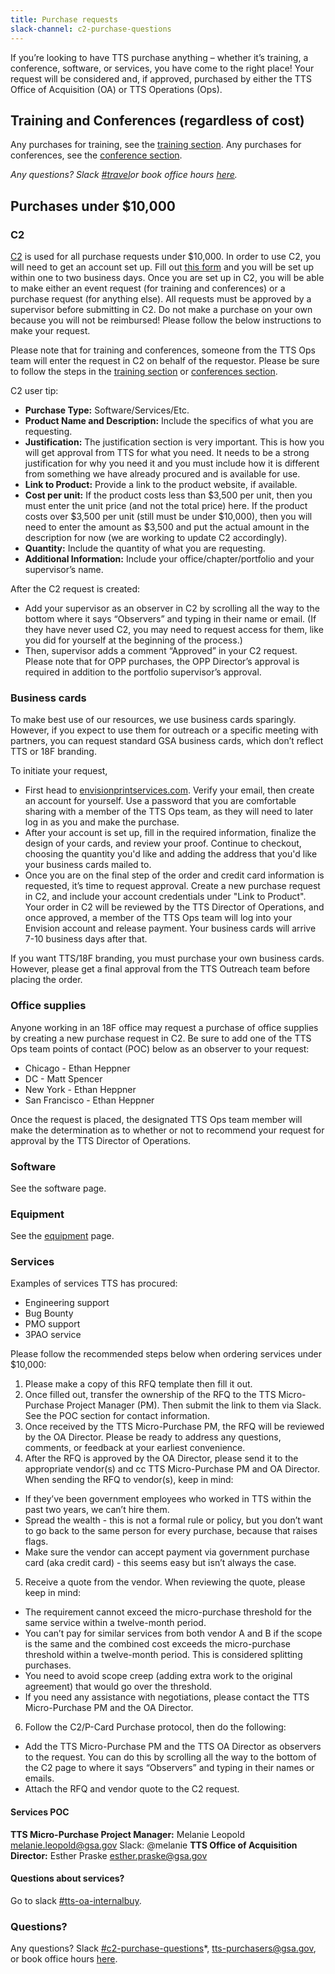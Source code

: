 ```yaml
---
title: Purchase requests
slack-channel: c2-purchase-questions
---
```


If you’re looking to have TTS purchase anything – whether it’s training, a conference, software, or services, you have come to the right place! Your request will be considered and, if approved, purchased by either the TTS Office of Acquisition (OA) or TTS Operations (Ops).

## Training and Conferences (regardless of cost)

Any purchases for training, see the [training section](https://handbook.18f.gov/attending-conferences/#im-attending-training-that-is-not-at-a-conference). Any purchases for conferences, see the [conference section](https://handbook.18f.gov/attending-conferences/#im-attending-a-conference-including-training-offered-before-or-after-the-conference). 

*Any questions? Slack [#travel](https://gsa-tts.slack.com/messages/travel/)or book office hours [here](https://sites.google.com/a/gsa.gov/tts-office-hours/).*

## Purchases under $10,000 

### C2

[C2](http://requests.18f.gov) is used for all purchase requests under $10,000. In order to use C2, you will need to get an account set up. Fill out [this form](https://docs.google.com/forms/d/e/1FAIpQLSfZfBRRO_mBz2wwBHJTufi6kWONQhc64otCAYBCKV8keDvXVA/viewform) and you will be set up within one to two business days. Once you are set up in C2, you will be able to make either an event request (for training and conferences) or a purchase request (for anything else). All requests must be approved by a supervisor before submitting in C2. Do not make a purchase on your own because you will not be reimbursed! Please follow the below instructions to make your request.   

Please note that for training and conferences, someone from the TTS Ops team will enter the request in C2 on behalf of the requestor. Please be sure to follow the steps in the [training section](https://handbook.18f.gov/attending-conferences/#im-attending-training-that-is-not-at-a-conference) or [conferences section](https://handbook.18f.gov/attending-conferences/#im-attending-a-conference-including-training-offered-before-or-after-the-conference). 

C2 user tip: 

* **Purchase Type:** Software/Services/Etc.
* **Product Name and Description:** Include the specifics of what you are requesting.
* **Justification:** The justification section is very important. This is how you will get approval from TTS for what you need. It needs to be a strong justification for why you need it and you must include how it is different from something we have already procured and is available for use.
* **Link to Product:** Provide a link to the product website, if available.  
* **Cost per unit:** If the product costs less than $3,500 per unit, then you must enter the unit price (and not the total price) here. If the product costs over $3,500 per unit (still must be under $10,000), then you will need to enter the amount as $3,500 and put the actual amount in the description for now (we are working to update C2 accordingly).
* **Quantity:** Include the quantity of what you are requesting.
* **Additional Information:** Include your office/chapter/portfolio and your supervisor’s name.  

After the C2 request is created:

* Add your supervisor as an observer in C2 by scrolling all the way to the bottom where it says “Observers” and typing in their name or email. (If they have never used C2, you may need to request access for them, like you did for yourself at the beginning of the process.) 
* Then, supervisor adds a comment “Approved” in your C2 request. Please note that for OPP purchases, the OPP Director’s approval is required in addition to the portfolio supervisor’s approval. 

### Business cards

To make best use of our resources, we use business cards sparingly. However, if you expect to use them for outreach or a specific meeting with partners, you can request standard GSA business cards, which don’t reflect TTS or 18F branding.

To initiate your request, 

* First head to [envisionprintservices.com](http://envisionprintservices.com/). Verify your email, then create an account for yourself. Use a password that you are comfortable sharing with a member of the TTS Ops team, as they will need to later log in as you and make the purchase. 
* After your account is set up, fill in the required information, finalize the design of your cards, and review your proof. Continue to checkout, choosing the quantity you'd like and adding the address that you'd like your business cards mailed to.
* Once you are on the final step of the order and credit card information is requested, it’s time to request approval. Create a new purchase request in C2, and include your account credentials under "Link to Product". Your order in C2 will be reviewed by the TTS Director of Operations, and once approved, a member of the TTS Ops team will log into your Envision account and release payment. Your business cards will arrive 7-10 business days after that.

If you want TTS/18F branding, you must purchase your own business cards. However, please get a final approval from the TTS Outreach team before placing the order. 

### Office supplies

Anyone working in an 18F office may request a purchase of office supplies by creating a new purchase request in C2. Be sure to add one of the TTS Ops team points of contact (POC) below as an observer to your request:

* Chicago - Ethan Heppner
* DC - Matt Spencer
* New York - Ethan Heppner
* San Francisco - Ethan Heppner

Once the request is placed, the designated TTS Ops team member will make the determination as to whether or not to recommend your request for approval by the TTS Director of Operations.

### Software

See the software page.

### Equipment

See the [equipment](https://handbook.18f.gov/equipment/) page.

### Services

Examples of services TTS has procured:

* Engineering support
* Bug Bounty
* PMO support
* 3PAO service

Please follow the recommended steps below when ordering services under $10,000:

1. Please make a copy of this RFQ template then fill it out. 
2. Once filled out, transfer the ownership of the RFQ to the TTS Micro-Purchase Project Manager (PM). Then submit the link to them via Slack. See the POC section for contact information. 
3. Once received by the TTS Micro-Purchase PM, the RFQ will be reviewed by the OA Director. Please be ready to address any questions, comments, or feedback at your earliest convenience. 
4. After the RFQ is approved by the OA Director, please send it to the appropriate vendor(s) and cc TTS Micro-Purchase PM and OA Director. When sending the RFQ to vendor(s), keep in mind:
  * If they’ve been government employees who worked in TTS within the past two years, we can’t hire them. 
  * Spread the wealth - this is not a formal rule or policy, but you don’t want to go back to the same person for every purchase, because that raises flags.
  * Make sure the vendor can accept payment via government purchase card (aka credit card) - this seems easy but isn’t always the case.
5. Receive a quote from the vendor. When reviewing the quote, please keep in mind: 
  * The requirement cannot exceed the micro-purchase threshold for the same service within a twelve-month period. 
  * You can’t pay for similar services from both vendor A and B if the scope is the same and the combined cost exceeds the micro-purchase threshold within a twelve-month period. This is considered splitting purchases.
  * You need to avoid scope creep (adding extra work to the original agreement) that would go over the threshold.
  * If you need any assistance with negotiations, please contact the TTS Micro-Purchase PM and the OA Director.
6. Follow the C2/P-Card Purchase protocol, then do the following:
  * Add the TTS Micro-Purchase PM and the TTS OA Director as observers to the request. You can do this by scrolling all the way to the bottom of the C2 page to where it says “Observers” and typing in their names or emails.
  * Attach the RFQ and vendor quote to the C2 request.
  
#### Services POC 

**TTS Micro-Purchase Project Manager:** Melanie Leopold [melanie.leopold@gsa.gov](mailto:melanie.leopold@gsa.gov) Slack: @melanie
**TTS Office of Acquisition Director:** Esther Praske [esther.praske@gsa.gov](mailto:tts-purchasers@gsa.gov)

#### Questions about services?

Go to slack [#tts-oa-internalbuy](https://gsa-tts.slack.com/messages/tts-oa-internalbuy/).

### Questions? 

Any questions? Slack [#c2-purchase-questions](https://gsa-tts.slack.com/messages/c2-purchase-questions/)*, [tts-purchasers@gsa.gov](mailto:tts-purchasers@gsa.gov), or book office hours [here](https://sites.google.com/a/gsa.gov/tts-office-hours/).
